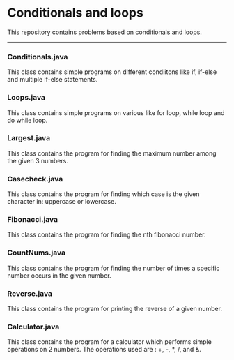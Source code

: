 <h1> Conditionals and loops </h1>
<p>This repository contains problems based on conditionals and loops.</p>
<hr>
<h3>Conditionals.java</h3>
<p>This class contains simple programs on different condiitons like if, if-else and multiple if-else statements.</p>
<h3>Loops.java</h3>
<p>This class contains simple programs on various like for loop, while loop and do while loop.</p>
<h3>Largest.java</h3>
<p>This class contains the program for finding the maximum number among the given 3 numbers.</p>
<h3>Casecheck.java</h3>
<p>This class contains the program for finding which case is the given character in: uppercase or lowercase.</p>
<h3>Fibonacci.java</h3>
<p>This class contains the program for finding the nth fibonacci number.</p>
<h3>CountNums.java</h3>
<p>This class contains the program for finding the number of times a specific number occurs in the given number.</p>
<h3>Reverse.java</h3>
<p>This class contains the program for printing the reverse of a given number.</p>
<h3>Calculator.java</h3>
<p>This class contains the program for a calculator which performs simple operations on 2 numbers. The operations used are : +, -, *, /, and &.</p>
